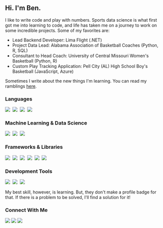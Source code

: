 ## Hi. I'm Ben.

I like to write code and play with numbers. Sports data science is what first got me into learning to code, and life has taken me on a journey to work on some incredible projects. Some of my favorites are:

- Lead Backend Developer: Lima Flight (.NET)
- Project Data Lead: Alabama Association of Basketball Coaches (Python, R, SQL)
- Consultant to Head Coach: University of Central Missouri Women's Basketball (Python, R)
- Custom Play Tracking Application: Pell City (AL) High School Boy's Basketball (JavaScript, Azure)

Sometimes I write about the new things I'm learning. You can read my ramblings [here](bendemouth.github.io).

### Languages
<img src="https://img.shields.io/badge/Python-FFD43B?style=for-the-badge&logo=python&logoColor=blue" />&nbsp;
<img src="https://img.shields.io/badge/C%23-239120?style=for-the-badge&logo=csharp&logoColor=white" />&nbsp;
<img src="https://img.shields.io/badge/R-276DC3?style=for-the-badge&logo=r&logoColor=white" />&nbsp;
<img src="https://img.shields.io/badge/JavaScript-323330?style=for-the-badge&logo=javascript&logoColor=F7DF1" />&nbsp;
<img scr="https://img.shields.io/badge/HTML5-E34F26?style=for-the-badge&logo=html5&logoColor=white" />

### Machine Learning & Data Science
<img src="https://img.shields.io/badge/scikit_learn-F7931E?style=for-the-badge&logo=scikit-learn&logoColor=white" />&nbsp;
<img src="https://img.shields.io/badge/Pandas-2C2D72?style=for-the-badge&logo=pandas&logoColor=white" />&nbsp;
<img src="https://img.shields.io/badge/PyTorch-EE4C2C?style=for-the-badge&logo=pytorch&logoColor=white" />&nbsp;

### Frameworks & Libraries
<img src="https://img.shields.io/badge/.NET-512BD4?style=for-the-badge&logo=dotnet&logoColor=white" />&nbsp;
<img src="https://img.shields.io/badge/Blazor-512BD4?style=for-the-badge&logo=blazor&logoColor=white" />&nbsp;
<img src="https://img.shields.io/badge/Bootstrap-563D7C?style=for-the-badge&logo=bootstrap&logoColor=white" />&nbsp;
<img src="https://img.shields.io/badge/Django-092E20?style=for-the-badge&logo=django&logoColor=green" />&nbsp;
<img src="https://img.shields.io/badge/Express%20js-000000?style=for-the-badge&logo=express&logoColor=white" />&nbsp;
<img src="https://img.shields.io/badge/Node%20js-339933?style=for-the-badge&logo=nodedotjs&logoColor=white" />

### Development Tools
<img src="https://img.shields.io/badge/Jupyter-F37626.svg?&style=for-the-badge&logo=Jupyter&logoColor=white" />&nbsp;
<img src="https://img.shields.io/badge/Postman-FF6C37?style=for-the-badge&logo=Postman&logoColor=white" />&nbsp;
<img src="https://img.shields.io/badge/GIT-E44C30?style=for-the-badge&logo=git&logoColor=white" />

My best skill, however, is learning. But, they don't make a profile badge for that. If there is a problem to be solved, I'll find a solution for it!

### Connect With Me
<a href="mailto:bendemouth@gmail.com"><img src="https://img.shields.io/badge/Gmail-D14836?style=for-the-badge&logo=gmail&logoColor=white" /></a>
<a href="https://bsky.app/profile/turbocorn.bsky.social"><img src="https://img.shields.io/badge/Bluesky-0285FF?logo=bluesky&logoColor=fff&style=for-the-badge" /></a>
<a href="https://open.spotify.com/user/1287446953?si=1cc3a2d945814c19"><img src="https://img.shields.io/badge/Spotify-1ED760?&style=for-the-badge&logo=spotify&logoColor=white" /></a>
